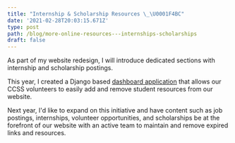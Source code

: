 ```yaml
---
title: "Internship & Scholarship Resources \_\U0001F4BC"
date: '2021-02-28T20:03:15.671Z'
type: post
path: /blog/more-online-resources---internships-scholarships
draft: false
---
```

As part of my website redesign, I will introduce dedicated sections with internship and scholarship postings.

This year, I created a Django based [dashboard application](https://github.com/CarletonComputerScienceSociety/Core) that allows our CCSS volunteers to easily add and remove student resources from our website.

Next year, I'd like to expand on this initiative and have content such as job postings, internships, volunteer opportunities, and scholarships be at the forefront of our website with an active team to maintain and remove expired links and resources.